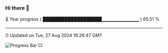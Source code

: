 ### Hi there 👋

⏳ Year progress { ███████████████████▁▁▁▁▁▁▁▁▁▁▁ } 65.51 %

---

⏰ Updated on Tue, 27 Aug 2024 18:26:47 GMT

![Progress Bar CI](https://github.com/ZhaoGui/ZhaoGui/workflows/Progress%20Bar%20CI/badge.svg)
